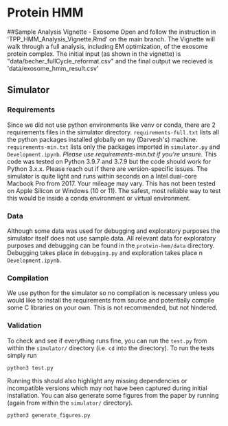 # Protein HMM

##Sample Analysis Vignette - Exosome
Open and follow the instruction in 'TPP_HMM_Analysis_Vignette.Rmd' on the main branch. The Vignette will walk through a full analysis, including EM optimization, of the exosome protein complex. The initial input (as shown in the vignette) is "data/becher_fullCycle_reformat.csv" and the final output we recieved is 'data/exosome_hmm_result.csv'

## Simulator
### Requirements 
Since we did not use python environments like venv or conda, there are 2 requirements files in the simulator directory. `requirements-full.txt` lists all the python packages installed globally on my (Darvesh's) machine. `requirements-min.txt` lists only the packages imported in `simulator.py` and `Development.ipynb`. *Please use requirements-min.txt if you're unsure*. This code was tested on Python 3.9.7 and 3.7.9 but the code should work for Python 3.x.x. Please reach out if there are version-specific issues. The simulator is quite light and runs within seconds on a Intel dual-core Macbook Pro from 2017. Your mileage may vary. This has not been tested on Apple Silicon or Windows (10 or 11). The safest, most reliable way to test this would be inside a conda environment or virtual environment.

### Data
Although some data was used for debugging and exploratory purposes the simulator itself does not use sample data. All relevant data for exploratory purposes and debugging can be found in the `protein-hmm/data` directory. Debugging takes place in `debugging.py` and exploration takes place n `Development.ipynb`.

### Compilation 
We use python for the simulator so no compilation is necessary unless you would like to install the requirements from source and potentially compile some C libraries on your own. This is not recommended, but not hindered.

### Validation
To check and see if everything runs fine, you can run the `test.py` from within the `simulator/` directory (i.e. `cd` into the directory). To run the tests simply run 

```
python3 test.py
```

Running this should also highlight any missing dependencies or incompatible versions which may not have been captured during initial installation. You can also generate some figures from the paper by running (again from within the `simulator/` directory).

```
python3 generate_figures.py
```
